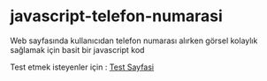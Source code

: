 # javascript-telefon-numarasi
Web sayfasında kullanıcıdan telefon numarası alırken görsel kolaylık sağlamak için basit bir javascript kod


Test etmek isteyenler için : [Test Sayfasi](https://tulpardergi.com/javascript-telefon-numarasi/)
